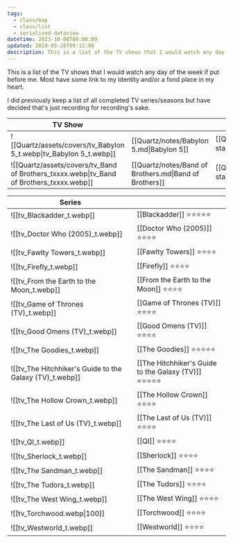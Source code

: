 ```yaml
---
tags:
  - class/map
  - class/list
  - serialised-dataview
datetime: 2023-10-08T00:00:00
updated: 2024-05-26T09:12:00
description: This is a list of the TV shows that I would watch any day of the week if put before me. Most have some link to my identity and/or a fond place in my heart.
---
```

This is a list of the TV shows that I would watch any day of the week if put before me. Most have some link to my identity and/or a fond place in my heart.

I did previously keep a list of all completed TV series/seasons but have decided that's just recording for recording's sake.

<!-- QueryToSerialize: table without id embed(link(thumbnail)) as "TV Show", file.link as "", rating  as Rating from #class/tv-show where contains(rating, [[4-star]]) sort file.name -->
<!-- SerializedQuery: table without id embed(link(thumbnail)) as "TV Show", file.link as "", rating  as Rating from #class/tv-show where contains(rating, [[4-star]]) sort file.name -->

| TV Show                                                                                  |                                                        | Rating                               |
| ---------------------------------------------------------------------------------------- | ------------------------------------------------------ | ------------------------------------ |
| ![[Quartz/assets/covers/tv_Babylon 5_t.webp\|tv_Babylon 5_t.webp]]                       | [[Quartz/notes/Babylon 5.md\|Babylon 5]]               | [[Quartz/notes/4-star.md\|⭐️⭐️⭐️⭐️]] |
| ![[Quartz/assets/covers/tv_Band of Brothers_txxxx.webp\|tv_Band of Brothers_txxxx.webp]] | [[Quartz/notes/Band of Brothers.md\|Band of Brothers]] | [[Quartz/notes/4-star.md\|⭐️⭐️⭐️⭐️]] |
<!-- SerializedQuery END -->


| Series                                                   |                                                          |
| -------------------------------------------------------- | -------------------------------------------------------- |
| ![[tv_Blackadder_t.webp]]                                | [[Blackadder]] ⭐️⭐️⭐️⭐️⭐️                                |
| ![[tv_Doctor Who (2005)_t.webp]]                         | [[Doctor Who (2005)]]  ⭐️⭐️⭐️⭐️                          |
| ![[tv_Fawlty Towers_t.webp]]                             | [[Fawlty Towers]] ⭐️⭐️⭐️⭐️                               |
| ![[tv_Firefly_t.webp]]                                   | [[Firefly]] ⭐️⭐️⭐️⭐️                                     |
| ![[tv_From the Earth to the Moon_t.webp]]                | [[From the Earth to the Moon]] ⭐️⭐️⭐️⭐️                  |
| ![[tv_Game of Thrones (TV)_t.webp]]                      | [[Game of Thrones (TV)]] ⭐️⭐️⭐️⭐️                        |
| ![[tv_Good Omens (TV)_t.webp]]                           | [[Good Omens (TV)]] ⭐️⭐️⭐️⭐️                             |
| ![[tv_The Goodies_t.webp]]                               | [[The Goodies]] ⭐️⭐️⭐️⭐️⭐️                               |
| ![[tv_The Hitchhiker's Guide to the Galaxy (TV)_t.webp]] | [[The Hitchhiker's Guide to the Galaxy (TV)]] ⭐️⭐️⭐️⭐️⭐️ |
| ![[tv_The Hollow Crown_t.webp]]                          | [[The Hollow Crown]] ⭐️⭐️⭐️⭐️                            |
| ![[tv_The Last of Us (TV)_t.webp]]                       | [[The Last of Us (TV)]] ⭐️⭐️⭐️⭐️                         |
| ![[tv_QI_t.webp]]                                        | [[QI]] ⭐️⭐️⭐️⭐️                                          |
| ![[tv_Sherlock_t.webp]]                                  | [[Sherlock]] ⭐️⭐️⭐️⭐️                                    |
| ![[tv_The Sandman_t.webp]]                               | [[The Sandman]] ⭐️⭐️⭐️⭐️                                 |
| ![[tv_The Tudors_t.webp]]                                | [[The Tudors]] ⭐️⭐️⭐️⭐️                                  |
| ![[tv_The West Wing_t.webp]]                             | [[The West Wing]] ⭐️⭐️⭐️⭐️                               |
| ![[tv_Torchwood.webp\|100]]                              | [[Torchwood]] ⭐️⭐️⭐️⭐️                                   |
| ![[tv_Westworld_t.webp]]                                 | [[Westworld]] ⭐️⭐️⭐️⭐️                                   |
